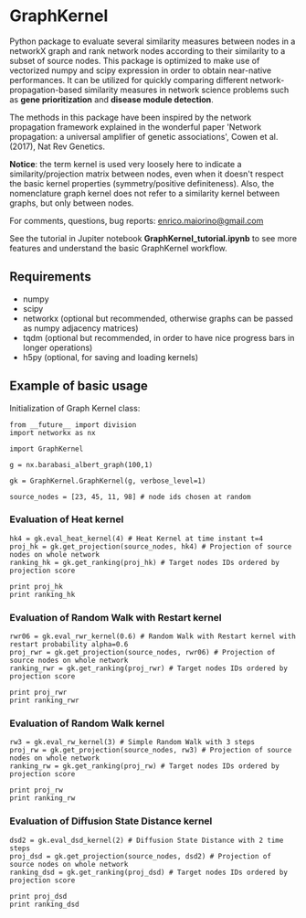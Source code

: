 # GraphKernel
Python package to evaluate several similarity measures between nodes in a networkX graph and rank network nodes according to their similarity to a subset of source nodes. This package is optimized to make use of vectorized numpy and scipy expression in order to obtain near-native performances. It can be utilized for quickly comparing different network-propagation-based similarity measures in network science problems such as **gene prioritization** and **disease module detection**.

The methods in this package have been inspired by the network propagation framework explained in the wonderful paper 'Network propagation: a universal amplifier of genetic associations', Cowen et al. (2017), Nat Rev Genetics.

**Notice**: the term kernel is used very loosely here to indicate a similarity/projection matrix between nodes, even when it doesn't respect the basic kernel properties (symmetry/positive definiteness). Also, the nomenclature graph kernel does not refer to a similarity kernel between graphs, but only between nodes.

For comments, questions, bug reports: enrico.maiorino@gmail.com

See the tutorial in Jupiter notebook **GraphKernel_tutorial.ipynb** to see more features and understand the basic GraphKernel workflow.

## Requirements

- numpy
- scipy
- networkx (optional but recommended, otherwise graphs can be passed as numpy adjacency matrices)
- tqdm (optional but recommended, in order to have nice progress bars in longer operations)
- h5py (optional, for saving and loading kernels)


## Example of basic usage

Initialization of Graph Kernel class:

```
from __future__ import division
import networkx as nx

import GraphKernel

g = nx.barabasi_albert_graph(100,1)

gk = GraphKernel.GraphKernel(g, verbose_level=1)

source_nodes = [23, 45, 11, 98] # node ids chosen at random
```

### Evaluation of Heat kernel

```
hk4 = gk.eval_heat_kernel(4) # Heat Kernel at time instant t=4
proj_hk = gk.get_projection(source_nodes, hk4) # Projection of source nodes on whole network
ranking_hk = gk.get_ranking(proj_hk) # Target nodes IDs ordered by projection score

print proj_hk
print ranking_hk
```

### Evaluation of Random Walk with Restart kernel

```
rwr06 = gk.eval_rwr_kernel(0.6) # Random Walk with Restart kernel with restart probability alpha=0.6
proj_rwr = gk.get_projection(source_nodes, rwr06) # Projection of source nodes on whole network
ranking_rwr = gk.get_ranking(proj_rwr) # Target nodes IDs ordered by projection score

print proj_rwr
print ranking_rwr
```

### Evaluation of Random Walk kernel

```
rw3 = gk.eval_rw_kernel(3) # Simple Random Walk with 3 steps
proj_rw = gk.get_projection(source_nodes, rw3) # Projection of source nodes on whole network
ranking_rw = gk.get_ranking(proj_rw) # Target nodes IDs ordered by projection score

print proj_rw
print ranking_rw
```

### Evaluation of Diffusion State Distance kernel

```
dsd2 = gk.eval_dsd_kernel(2) # Diffusion State Distance with 2 time steps
proj_dsd = gk.get_projection(source_nodes, dsd2) # Projection of source nodes on whole network
ranking_dsd = gk.get_ranking(proj_dsd) # Target nodes IDs ordered by projection score

print proj_dsd
print ranking_dsd
```
